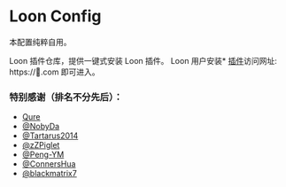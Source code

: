 # Loon Config

本配置纯粹自用。

Loon 插件仓库，提供一键式安装 Loon 插件。
Loon 用户安装* [插件]([https://github.com/Koolson/Qure](https://raw.githubusercontent.com/Peng-YM/Loon-Gallery/master/loon-gallery.plugin))访问网址: https://🎈.com 即可进入。










### 特别感谢（排名不分先后）：
* [Qure](https://github.com/Koolson/Qure)
* [@NobyDa](https://github.com/NobyDa)
* [@Tartarus2014](https://github.com/Tartarus2014)
* [@zZPiglet](https://github.com/zZPiglet/Task.git)
* [@Peng-YM](https://github.com/Peng-YM/QuanX)
* [@ConnersHua](https://github.com/ConnersHua)
* [@blackmatrix7](https://github.com/blackmatrix7)
